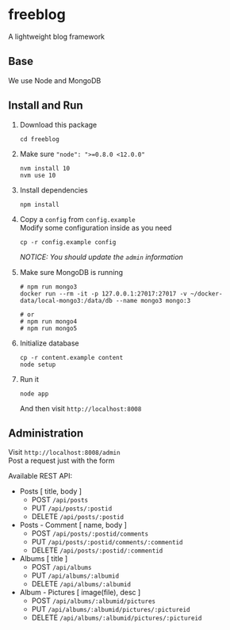 # freeblog

A lightweight blog framework

## Base

We use Node and MongoDB

## Install and Run

1. Download this package

	```shell
	cd freeblog
	```

1. Make sure `"node": ">=0.8.0 <12.0.0"`

	```shell
	nvm install 10
	nvm use 10
	```

1. Install dependencies

	```shell
	npm install
	```

1. Copy a `config` from `config.example`<br>
	Modify some configuration inside as you need

	```shell
	cp -r config.example config
	```

	*NOTICE: You should update the `admin` information*

1. Make sure MongoDB is running

	```shell
	# npm run mongo3
	docker run --rm -it -p 127.0.0.1:27017:27017 -v ~/docker-data/local-mongo3:/data/db --name mongo3 mongo:3

	# or
	# npm run mongo4
	# npm run mongo5
	```

1. Initialize database

	```shell
	cp -r content.example content
	node setup
	```

1. Run it

	```shell
	node app
	```

	And then visit `http://localhost:8008`

## Administration

Visit `http://localhost:8008/admin`<br>
Post a request just with the form

Available REST API:
- Posts [ title, body ]
	- POST `/api/posts`
	- PUT `/api/posts/:postid`
	- DELETE `/api/posts/:postid`
- Posts - Comment [ name, body ]
	- POST `/api/posts/:postid/comments`
	- PUT `/api/posts/:postid/comments/:commentid`
	- DELETE `/api/posts/:postid/:commentid`
- Albums [ title ]
	- POST `/api/albums`
	- PUT `/api/albums/:albumid`
	- DELETE `/api/albums/:albumid`
- Album - Pictures [ image(file), desc ]
	- POST `/api/albums/:albumid/pictures`
	- PUT `/api/albums/:albumid/pictures/:pictureid`
	- DELETE `/api/albums/:albumid/pictures/:pictureid`
